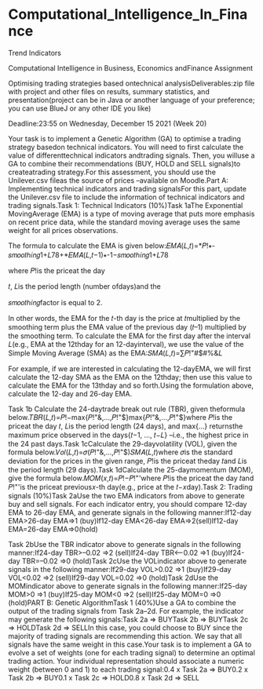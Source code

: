 # Computational_Intelligence_In_Finance

Trend Indicators

Computational Intelligence in Business, Economics andFinance Assignment

Optimising trading strategies based ontechnical analysisDeliverables:zip file with project and other files on results, summary statistics, and presentation(project can be in Java or another language of your preference; you can use BlueJ or any other IDE you like)

Deadline:23:55 on Wednesday, December 15 2021 (Week 20)

Your  task  is  to  implement  a  Genetic  Algorithm  (GA)  to  optimise  a  trading  strategy  basedon technical indicators. You will need to first calculate the value of differenttechnical indicators andtrading signals. Then, you willuse a GA to combine their recommendations (BUY, HOLD and SELL signals)to createatrading strategy.For  this assessment,  you  should  use  the  Unilever.csv  fileas  the  source  of  prices –available  on Moodle.Part A: Implementing technical indicators and trading signalsFor this part, update the Unilever.csv file to include the information of technical indicators and trading signals.Task 1: Technical Indicators (10%)Task 1aThe Exponential MovingAverage (EMA) is a type of moving average that puts more emphasis on recent price data, while the standard moving average uses the same weight for all prices observations. 

The formula to calculate the EMA is given below:𝐸𝑀𝐴(𝐿,𝑡)=*𝑃!∗-𝑠𝑚𝑜𝑜𝑡ℎ𝑖𝑛𝑔1+𝐿78+*𝐸𝑀𝐴(𝐿,𝑡−1)∗-1−𝑠𝑚𝑜𝑜𝑡ℎ𝑖𝑛𝑔1+𝐿78

where 𝑃!is the priceat the day 

𝑡, 𝐿is the period length (number ofdays)and the

 𝑠𝑚𝑜𝑜𝑡ℎ𝑖𝑛𝑔factor is equal to 2.

 In other words, the EMA for the 𝑡-th day is the price at 𝑡multiplied by the smoothing term plus the EMA value of the previous day (𝑡–1) multiplied by the smoothing term. To calculate the EMA for the first day after the interval 𝐿(e.g., EMA at the 12thday for an 12-dayinterval), we use the value of the Simple Moving Average (SMA) as the EMA:𝑆𝑀𝐴(𝐿,𝑡)=∑𝑃!"#$#%&𝐿

For example, if we are interested in calculating the 12-dayEMA, we will first calculate the 12-day SMA as the EMA on the 12thday; then use this value to calculate the EMA for the 13thday and so forth.Using the formulation above, calculate the 12-day and 26-day EMA. 

Task 1b Calculate the 24-daytrade break out rule (TBR), given theformula below.𝑇𝐵𝑅(𝐿,𝑡)=𝑃!−max{𝑃!"&,...,𝑃!"$}max{𝑃!"&,...,𝑃!"$}where 𝑃!is  the  priceat  the  day 𝑡, 𝐿is  the  period  length  (24  days),  and  max{...}  returnsthe maximum price observed in the days{𝑡−1, ..., 𝑡−𝐿} –i.e., the highest price in the 24 past days.Task 1cCalculate the 29-dayvolatility (VOL), given the formula below.𝑉𝑜𝑙(𝐿,𝑡)=𝜎(𝑃!"&,...,𝑃!"$)𝑆𝑀𝐴(𝐿,𝑡)where 𝜎is the standard deviation for the prices in the given range, 𝑃!is the priceat theday 𝑡and 𝐿is the period length (29 days).Task 1dCalculate the 25-daymomentum (MOM), give the formula below.𝑀𝑂𝑀(𝑥,𝑡)=𝑃!−𝑃!"'where 𝑃!is the priceat the day 𝑡and 𝑃!"'is the priceat previous𝑥-th day(e.g., price at the 𝑡−𝑥day).Task 2: Trading signals (10%)Task 2aUse the two EMA indicators from above to generate buy and sell signals. For each indicator entry, you should compare 12-day EMA to 26-day EMA, and generate signals in the following manner:If12-day EMA>26-day EMA=>1 (buy)If12-day EMA<26-day EMA=>2(sell)If12-day EMA=26-day EMA=>0(hold)

Task 2bUse the TBR indicator above to generate signals in the following manner:If24-day TBR>–0.02 =>2 (sell)If24-day TBR<–0.02 =>1 (buy)If24-day TBR=–0.02 =>0 (hold)Task 2cUse the VOLindicator above to generate signals in the following manner:If29-day VOL>0.02 =>1 (buy)If29-day VOL<0.02 =>2 (sell)If29-day VOL=0.02 =>0 (hold)Task 2dUse the MOMindicator above to generate signals in the following manner:If25-day MOM>0 =>1 (buy)If25-day MOM<0 =>2 (sell)If25-day MOM=0 =>0 (hold)PART B: Genetic AlgorithmTask 1 (40%)Use  a  GA  to  combine  the  output  of  the  trading  signals  from  Task  2a–2d.  For example,  the indicator may generate the following signals:Task 2a => BUYTask 2b => BUYTask 2c => HOLDTask 2d => SELLIn this case, you could choose to BUY since the majority of trading signals are recommending this action. We say that all signals have the same weight in this case.Your  task  is  to  implement  a  GA  to  evolve  a  set  of  weights  (one  for  each  trading  signal)  to determine an optimal trading action. Your individual representation should associate a numeric weight (between 0 and 1) to each trading signal:0.4 x Task 2a => BUY0.2 x Task 2b => BUY0.1 x Task 2c => HOLD0.8 x Task 2d => SELL

